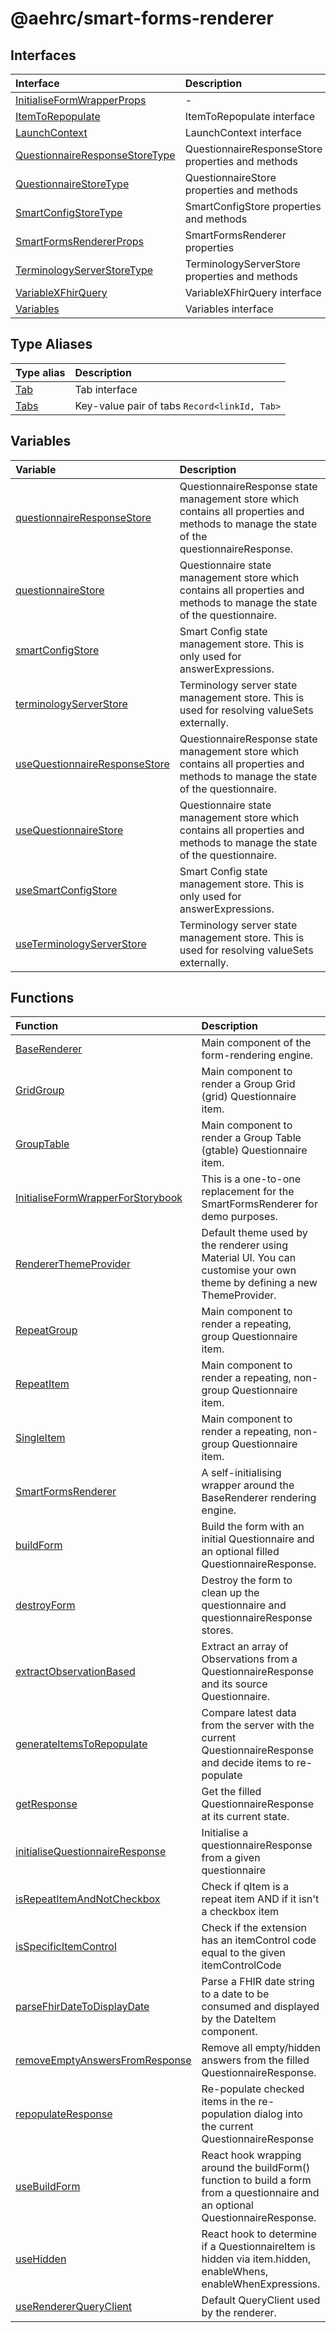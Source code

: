 # @aehrc/smart-forms-renderer

## Interfaces

| Interface | Description |
| :------ | :------ |
| [InitialiseFormWrapperProps](interfaces/InitialiseFormWrapperProps.md) | - |
| [ItemToRepopulate](interfaces/ItemToRepopulate.md) | ItemToRepopulate interface |
| [LaunchContext](interfaces/LaunchContext.md) | LaunchContext interface |
| [QuestionnaireResponseStoreType](interfaces/QuestionnaireResponseStoreType.md) | QuestionnaireResponseStore properties and methods |
| [QuestionnaireStoreType](interfaces/QuestionnaireStoreType.md) | QuestionnaireStore properties and methods |
| [SmartConfigStoreType](interfaces/SmartConfigStoreType.md) | SmartConfigStore properties and methods |
| [SmartFormsRendererProps](interfaces/SmartFormsRendererProps.md) | SmartFormsRenderer properties |
| [TerminologyServerStoreType](interfaces/TerminologyServerStoreType.md) | TerminologyServerStore properties and methods |
| [VariableXFhirQuery](interfaces/VariableXFhirQuery.md) | VariableXFhirQuery interface |
| [Variables](interfaces/Variables.md) | Variables interface |

## Type Aliases

| Type alias | Description |
| :------ | :------ |
| [Tab](type-aliases/Tab.md) | Tab interface |
| [Tabs](type-aliases/Tabs.md) | Key-value pair of tabs `Record<linkId, Tab>` |

## Variables

| Variable | Description |
| :------ | :------ |
| [questionnaireResponseStore](variables/questionnaireResponseStore.md) | QuestionnaireResponse state management store which contains all properties and methods to manage the state of the questionnaireResponse. |
| [questionnaireStore](variables/questionnaireStore.md) | Questionnaire state management store which contains all properties and methods to manage the state of the questionnaire. |
| [smartConfigStore](variables/smartConfigStore.md) | Smart Config state management store. This is only used for answerExpressions. |
| [terminologyServerStore](variables/terminologyServerStore.md) | Terminology server state management store. This is used for resolving valueSets externally. |
| [useQuestionnaireResponseStore](variables/useQuestionnaireResponseStore.md) | QuestionnaireResponse state management store which contains all properties and methods to manage the state of the questionnaire. |
| [useQuestionnaireStore](variables/useQuestionnaireStore.md) | Questionnaire state management store which contains all properties and methods to manage the state of the questionnaire. |
| [useSmartConfigStore](variables/useSmartConfigStore.md) | Smart Config state management store. This is only used for answerExpressions. |
| [useTerminologyServerStore](variables/useTerminologyServerStore.md) | Terminology server state management store. This is used for resolving valueSets externally. |

## Functions

| Function | Description |
| :------ | :------ |
| [BaseRenderer](functions/BaseRenderer.md) | Main component of the form-rendering engine. |
| [GridGroup](functions/GridGroup.md) | Main component to render a Group Grid (grid) Questionnaire item. |
| [GroupTable](functions/GroupTable.md) | Main component to render a Group Table (gtable) Questionnaire item. |
| [InitialiseFormWrapperForStorybook](functions/InitialiseFormWrapperForStorybook.md) | This is a one-to-one replacement for the SmartFormsRenderer for demo purposes. |
| [RendererThemeProvider](functions/RendererThemeProvider.md) | Default theme used by the renderer using Material UI. You can customise your own theme by defining a new ThemeProvider. |
| [RepeatGroup](functions/RepeatGroup.md) | Main component to render a repeating, group Questionnaire item. |
| [RepeatItem](functions/RepeatItem.md) | Main component to render a repeating, non-group Questionnaire item. |
| [SingleItem](functions/SingleItem.md) | Main component to render a repeating, non-group Questionnaire item. |
| [SmartFormsRenderer](functions/SmartFormsRenderer.md) | A self-initialising wrapper around the BaseRenderer rendering engine. |
| [buildForm](functions/buildForm.md) | Build the form with an initial Questionnaire and an optional filled QuestionnaireResponse. |
| [destroyForm](functions/destroyForm.md) | Destroy the form to clean up the questionnaire and questionnaireResponse stores. |
| [extractObservationBased](functions/extractObservationBased.md) | Extract an array of Observations from a QuestionnaireResponse and its source Questionnaire. |
| [generateItemsToRepopulate](functions/generateItemsToRepopulate.md) | Compare latest data from the server with the current QuestionnaireResponse and decide items to re-populate |
| [getResponse](functions/getResponse.md) | Get the filled QuestionnaireResponse at its current state. |
| [initialiseQuestionnaireResponse](functions/initialiseQuestionnaireResponse.md) | Initialise a questionnaireResponse from a given questionnaire |
| [isRepeatItemAndNotCheckbox](functions/isRepeatItemAndNotCheckbox.md) | Check if qItem is a repeat item AND if it isn't a checkbox item |
| [isSpecificItemControl](functions/isSpecificItemControl.md) | Check if the extension has an itemControl code equal to the given itemControlCode |
| [parseFhirDateToDisplayDate](functions/parseFhirDateToDisplayDate.md) | Parse a FHIR date string to a date to be consumed and displayed by the DateItem component. |
| [removeEmptyAnswersFromResponse](functions/removeEmptyAnswersFromResponse.md) | Remove all empty/hidden answers from the filled QuestionnaireResponse. |
| [repopulateResponse](functions/repopulateResponse.md) | Re-populate checked items in the re-population dialog into the current QuestionnaireResponse |
| [useBuildForm](functions/useBuildForm.md) | React hook wrapping around the buildForm() function to build a form from a questionnaire and an optional QuestionnaireResponse. |
| [useHidden](functions/useHidden.md) | React hook to determine if a QuestionnaireItem is hidden via item.hidden, enableWhens, enableWhenExpressions. |
| [useRendererQueryClient](functions/useRendererQueryClient.md) | Default QueryClient used by the renderer. |
